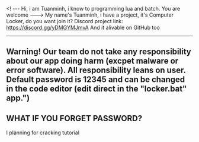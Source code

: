 <! ---
Hi, i am Tuanminh, i know to programming lua and batch.
You are welcome
--->
My name's Tuanminh, i have a project, it's Computer Locker, do you want join it? 
Discord project link: https://discord.gg/yDMGYMJmvA
And it alivable on GitHub too

-----------------------------------------------------------------------------------------------------------------------------------------------------------------------------------
Warning! Our team do not take any responsibility about our app doing harm (excpet malware or error software). All responsibility leans on user. Default password is 12345 and can be changed in the code editor (edit direct in the "locker.bat" app.")
-----------------------------------------------------------------
## WHAT IF YOU FORGET PASSWORD?
I planning for cracking tutorial
